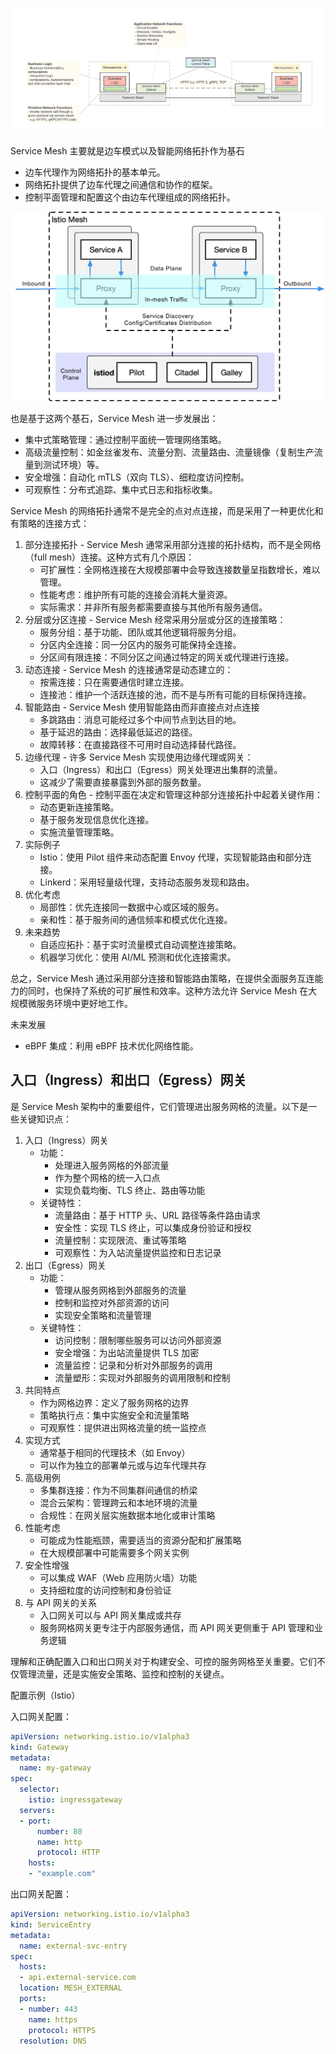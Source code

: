 ![](./service-mesh.png)

Service Mesh 主要就是边车模式以及智能网络拓扑作为基石
* 边车代理作为网络拓扑的基本单元。
* 网络拓扑提供了边车代理之间通信和协作的框架。
* 控制平面管理和配置这个由边车代理组成的网络拓扑。

![](../../面试八股文/service-mesh-control-panel.jpg)

也是基于这两个基石，Service Mesh 进一步发展出：
* 集中式策略管理：通过控制平面统一管理网络策略。
* 高级流量控制：如金丝雀发布、流量分割、流量路由、流量镜像（复制生产流量到测试环境）等。
* 安全增强：自动化 mTLS（双向 TLS）、细粒度访问控制。
* 可观察性：分布式追踪、集中式日志和指标收集。

Service Mesh 的网络拓扑通常不是完全的点对点连接，而是采用了一种更优化和有策略的连接方式：
1. 部分连接拓扑 - Service Mesh 通常采用部分连接的拓扑结构，而不是全网格（full mesh）连接。这种方式有几个原因：
   - 可扩展性：全网格连接在大规模部署中会导致连接数量呈指数增长，难以管理。
   - 性能考虑：维护所有可能的连接会消耗大量资源。
   - 实际需求：并非所有服务都需要直接与其他所有服务通信。
2. 分层或分区连接 - Service Mesh 经常采用分层或分区的连接策略：
   - 服务分组：基于功能、团队或其他逻辑将服务分组。
   - 分区内全连接：同一分区内的服务可能保持全连接。
   - 分区间有限连接：不同分区之间通过特定的网关或代理进行连接。
3. 动态连接 - Service Mesh 的连接通常是动态建立的：
   - 按需连接：只在需要通信时建立连接。
   - 连接池：维护一个活跃连接的池，而不是与所有可能的目标保持连接。
4. 智能路由 - Service Mesh 使用智能路由而非直接点对点连接
   - 多跳路由：消息可能经过多个中间节点到达目的地。
   - 基于延迟的路由：选择最低延迟的路径。
   - 故障转移：在直接路径不可用时自动选择替代路径。
5. 边缘代理 - 许多 Service Mesh 实现使用边缘代理或网关：
   - 入口（Ingress）和出口（Egress）网关处理进出集群的流量。
   - 这减少了需要直接暴露到外部的服务数量。
6. 控制平面的角色 - 控制平面在决定和管理这种部分连接拓扑中起着关键作用：
   - 动态更新连接策略。
   - 基于服务发现信息优化连接。
   - 实施流量管理策略。
7. 实际例子
   - Istio：使用 Pilot 组件来动态配置 Envoy 代理，实现智能路由和部分连接。
   - Linkerd：采用轻量级代理，支持动态服务发现和路由。
8. 优化考虑
   - 局部性：优先连接同一数据中心或区域的服务。
   - 亲和性：基于服务间的通信频率和模式优化连接。
9. 未来趋势
   - 自适应拓扑：基于实时流量模式自动调整连接策略。
   - 机器学习优化：使用 AI/ML 预测和优化连接需求。

总之，Service Mesh 通过采用部分连接和智能路由策略，在提供全面服务互连能力的同时，也保持了系统的可扩展性和效率。这种方法允许 Service Mesh 在大规模微服务环境中更好地工作。

未来发展
* eBPF 集成：利用 eBPF 技术优化网络性能。



## 入口（Ingress）和出口（Egress）网关
是 Service Mesh 架构中的重要组件，它们管理进出服务网格的流量。以下是一些关键知识点：
1. 入口（Ingress）网关
   - 功能：
     - 处理进入服务网格的外部流量
     - 作为整个网格的统一入口点
     - 实现负载均衡、TLS 终止、路由等功能
   - 关键特性：
     - 流量路由：基于 HTTP 头、URL 路径等条件路由请求
     - 安全性：实现 TLS 终止，可以集成身份验证和授权
     - 流量控制：实现限流、重试等策略
     - 可观察性：为入站流量提供监控和日志记录
2. 出口（Egress）网关
   - 功能：
     - 管理从服务网格到外部服务的流量
     - 控制和监控对外部资源的访问
     - 实现安全策略和流量管理
   - 关键特性：
     - 访问控制：限制哪些服务可以访问外部资源
     - 安全增强：为出站流量提供 TLS 加密
     - 流量监控：记录和分析对外部服务的调用
     - 流量塑形：实现对外部服务的调用限制和控制
3. 共同特点
   - 作为网格边界：定义了服务网格的边界
   - 策略执行点：集中实施安全和流量策略
   - 可观察性：提供进出网格流量的统一监控点
4. 实现方式
   - 通常基于相同的代理技术（如 Envoy）
   - 可以作为独立的部署单元或与边车代理共存
5. 高级用例
   - 多集群连接：作为不同集群间通信的桥梁
   - 混合云架构：管理跨云和本地环境的流量
   - 合规性：在网关层实施数据本地化或审计策略
6. 性能考虑
   - 可能成为性能瓶颈，需要适当的资源分配和扩展策略
   - 在大规模部署中可能需要多个网关实例
7. 安全性增强
   - 可以集成 WAF（Web 应用防火墙）功能
   - 支持细粒度的访问控制和身份验证
8.  与 API 网关的关系
    - 入口网关可以与 API 网关集成或共存
    - 服务网格网关更专注于内部服务通信，而 API 网关更侧重于 API 管理和业务逻辑

理解和正确配置入口和出口网关对于构建安全、可控的服务网格至关重要。它们不仅管理流量，还是实施安全策略、监控和控制的关键点。

配置示例（Istio）

入口网关配置：
```yaml
apiVersion: networking.istio.io/v1alpha3
kind: Gateway
metadata:
  name: my-gateway
spec:
  selector:
    istio: ingressgateway
  servers:
  - port:
      number: 80
      name: http
      protocol: HTTP
    hosts:
    - "example.com"
```

出口网关配置：
```yaml
apiVersion: networking.istio.io/v1alpha3
kind: ServiceEntry
metadata:
  name: external-svc-entry
spec:
  hosts:
  - api.external-service.com
  location: MESH_EXTERNAL
  ports:
  - number: 443
    name: https
    protocol: HTTPS
  resolution: DNS
```
